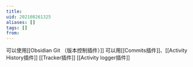 ```yaml
---
title: 
uid: 202108261325
aliases: []
tags: []
from: 
---
```

可以使用[[Obsidian Git （版本控制插件）]]
可以用[[Commits插件]]、[[Activity History插件]]
[[Tracker插件]]
[[Activity logger插件]]